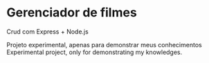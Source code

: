 # Gerenciador de filmes
Crud com Express + Node.js 


Projeto experimental, apenas para demonstrar meus conhecimentos <br>
Experimental project, only for demonstrating my knowledges. 
